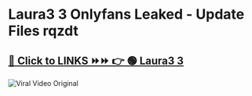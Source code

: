 
 # Laura3 3 Onlyfans Leaked - Update Files rqzdt

## <h2><a href="https://clipsfans.com/Laura3_3&ref=git">🔗 Click to LINKS ⏩⏩ 👉 🟢 Laura3 3 </a></h2>

<a href="https://clipsfans.com/Laura3_3&ref=git" rel="nofollow" data-target="animated-image.originalLink"><img src="https://i.ibb.co.com/xMMVF88/686577567.gif" alt="Viral Video Original" style="max-width: 100%; display: inline-block;" data-target="animated-image.originalImage"></a>

